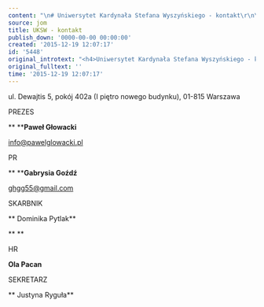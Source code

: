 ```yaml
---
content: "\n# Uniwersytet Kardynała Stefana Wyszyńskiego - kontakt\r\n\nul. Dewajtis 5, pokój 402a (I piętro nowego budynku), 01-815 Warszawa\n\n \n\nPREZES\n\r\n\n**\_****Paweł Głowacki**\n\r\n\ninfo@pawelglowacki.pl\n\r\nPR\n\r\n\n**\_****Gabrysia Goźdź**\n\r\n\nghgg55@gmail.com\n\r\nSKARBNIK\n\r\n\n**\_Dominika Pytlak**\n\r\n\n**\_**\n\r\n\nHR\n\r\n\n**Ola Pacan**\n\r\n\nSEKRETARZ\n\r\n\n**\_Justyna Ryguła**\n"
source: jom
title: UKSW - kontakt
publish_down: '0000-00-00 00:00:00'
created: '2015-12-19 12:07:17'
id: '5448'
original_introtext: "<h4>Uniwersytet Kardynała Stefana Wyszyńskiego - kontakt</h4>\r\n<p>ul. Dewajtis 5, pokój 402a (I piętro nowego budynku), 01-815 Warszawa<br /><br /> <br /><br /><span style=\"text-decoration: underline;\">PREZES</span></p>\r\n<p><strong style=\"font-size: 12.16px; line-height: 1.3em;\">\_</strong><strong style=\"font-size: 12.16px; line-height: 1.3em;\">Paweł Głowacki</strong></p>\r\n<p><a href=\"mailto:info@pawelglowacki.pl\" target=\"_blank\"><span style=\"color: #000000; font-family: arial, sans, sans-serif; font-size: 13px; line-height: 13px; white-space: pre-wrap;\">info@pawelglowacki.pl</span></a></p>\r\n<p><br /><span style=\"text-decoration: underline;\">PR</span></p>\r\n<p><strong>\_</strong><strong style=\"font-size: 12.16px; line-height: 1.3em;\">Gabrysia Goźdź</strong></p>\r\n<p><a href=\"mailto:ghgg55@gmail.com\" target=\"_blank\"><span style=\"color: #000000; font-family: arial, sans, sans-serif; font-size: 13px; line-height: 13px; white-space: pre-wrap;\">ghgg55@gmail.com</span></a></p>\r\n<p><br /><span style=\"text-decoration: underline;\">SKARBNIK</span></p>\r\n<p><strong style=\"font-size: 12.16px; line-height: 1.3em;\">\_Dominika Pytlak</strong></p>\r\n<p><strong>\_</strong></p>\r\n<p><span style=\"text-decoration: underline;\">HR</span></p>\r\n<p><strong>Ola Pacan</strong><br /><br /></p>\r\n<p><span style=\"text-decoration: underline;\">SEKRETARZ</span></p>\r\n<p><strong style=\"font-size: 12.16px; line-height: 1.3em;\">\_Justyna Ryguła</strong></p>"
original_fulltext: ''
time: '2015-12-19 12:07:17'
---
```

ul. Dewajtis 5, pokój 402a (I piętro nowego budynku), 01-815 Warszawa

 

PREZES


** ****Paweł Głowacki**


info@pawelglowacki.pl

PR


** ****Gabrysia Goźdź**


ghgg55@gmail.com

SKARBNIK


** Dominika Pytlak**


** **


HR


**Ola Pacan**


SEKRETARZ


** Justyna Ryguła**


<!--{{json:{"created_date":"2015-12-19 12:07:17","publish_down":"0000-00-00 00:00:00","id":"5448"}}}-->
